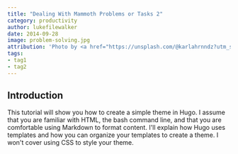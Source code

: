```yaml
---
title: "Dealing With Mammoth Problems or Tasks 2"
category: productivity
author: lukefilewalker
date: 2014-09-28
image: problem-solving.jpg
attribution: 'Photo by <a href="https://unsplash.com/@karlahrnndz?utm_source=unsplash&utm_medium=referral&utm_content=creditCopyText">Karla Hernandez</a> on <a href="https://unsplash.com/?utm_source=unsplash&utm_medium=referral&utm_content=creditCopyText">Unsplash</a>'
tags: 
- tag1
- tag2
---
```


## Introduction

This tutorial will show you how to create a simple theme in Hugo. I assume that you are familiar with HTML, the bash command line, and that you are comfortable using Markdown to format content. I'll explain how Hugo uses templates and how you can organize your templates to create a theme. I won't cover using CSS to style your theme.

